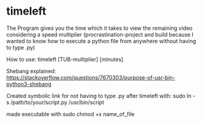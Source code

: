 # timeleft
The Program gives you the time which it takes to view the remaining video considering a speed multiplier
(procrastination-project and build because I wanted to know how to execute a python file from anywhere without having to type .py)

How to use:
timeleft [TUB-multiplier] [minutes]

Shebang explained:
https://stackoverflow.com/questions/7670303/purpose-of-usr-bin-python3-shebang

Created symbolic link for not having to type .py after timeleft with:
sudo ln -s /path/to/your/script.py /usr/bin/script

made executable with sudo chmod +x name_of_file

